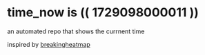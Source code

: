 # time_now is (( 1729098000011 ))

an automated repo that shows the currnent time

inspired by [breakingheatmap](https://github.com/breakingheatmap/breakingheatmap)